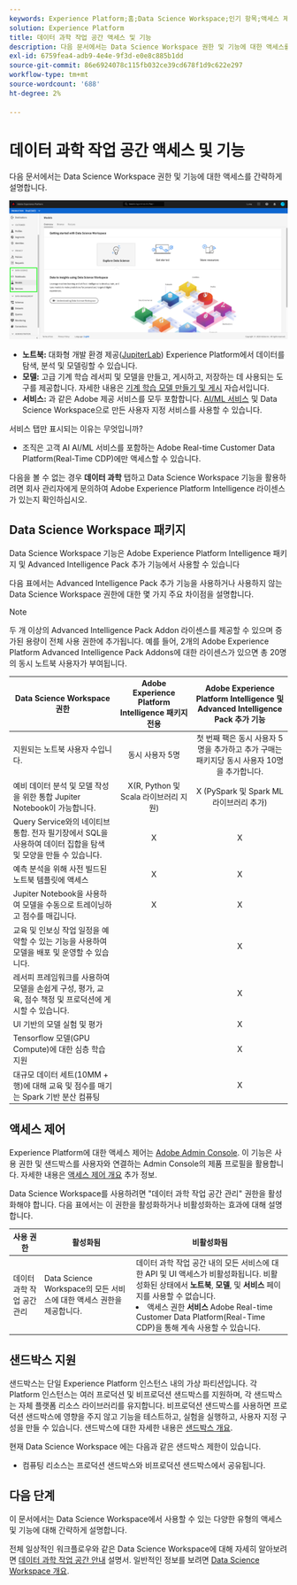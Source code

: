```yaml
---
keywords: Experience Platform;홈;Data Science Workspace;인기 항목;액세스 제어;샌드박스;인텔리전스 팩;dsw 기능;dsw 액세스;Adobe Experience Platform Intelligence;인텔리전스;aep 인텔리전스 패키지
solution: Experience Platform
title: 데이터 과학 작업 공간 액세스 및 기능
description: 다음 문서에서는 Data Science Workspace 권한 및 기능에 대한 액세스를 간략하게 설명합니다.
exl-id: 6759fea4-adb9-4e4e-9f3d-e0e8c885b1dd
source-git-commit: 86e6924078c115fb032ce39cd678f1d9c622e297
workflow-type: tm+mt
source-wordcount: '688'
ht-degree: 2%

---
```


# 데이터 과학 작업 공간 액세스 및 기능

다음 문서에서는 Data Science Workspace 권한 및 기능에 대한 액세스를 간략하게 설명합니다.

![DSW 탭](./images/access/platform-tabs.png)

- **노트북:** 대화형 개발 환경 제공([JupiterLab](./jupyterlab/overview.md)) Experience Platform에서 데이터를 탐색, 분석 및 모델링할 수 있습니다.
- **모델:** 고급 기계 학습 레서피 및 모델을 만들고, 게시하고, 저장하는 데 사용되는 도구를 제공합니다. 자세한 내용은 [기계 학습 모델 만들기 및 게시](./models-recipes/create-publish-model.md) 자습서입니다.
- **서비스:** 과 같은 Adobe 제공 서비스를 모두 포함합니다. [AI/ML 서비스](../intelligent-services/home.md) 및 Data Science Workspace으로 만든 사용자 지정 서비스를 사용할 수 있습니다.

서비스 탭만 표시되는 이유는 무엇입니까?

- 조직은 고객 AI AI/ML 서비스를 포함하는 Adobe Real-time Customer Data Platform(Real-Time CDP)에만 액세스할 수 있습니다.

다음을 볼 수 없는 경우 **데이터 과학** 탭하고 Data Science Workspace 기능을 활용하려면 회사 관리자에게 문의하여 Adobe Experience Platform Intelligence 라이센스가 있는지 확인하십시오.

## Data Science Workspace 패키지

Data Science Workspace 기능은 Adobe Experience Platform Intelligence 패키지 및 Advanced Intelligence Pack 추가 기능에서 사용할 수 있습니다

다음 표에서는 Advanced Intelligence Pack 추가 기능을 사용하거나 사용하지 않는 Data Science Workspace 권한에 대한 몇 가지 주요 차이점을 설명합니다.

>[!NOTE]
>
>두 개 이상의 Advanced Intelligence Pack Addon 라이센스를 제공할 수 있으며 증가된 용량이 전체 사용 권한에 추가됩니다. 예를 들어, 2개의 Adobe Experience Platform Advanced Intelligence Pack Addons에 대한 라이센스가 있으면 총 20명의 동시 노트북 사용자가 부여됩니다.

| Data Science Workspace 권한 | Adobe Experience Platform Intelligence 패키지 전용 | Adobe Experience Platform Intelligence 및 Advanced Intelligence Pack 추가 기능 |
| --- | :---: | :---: |
| 지원되는 노트북 사용자 수입니다. | 동시 사용자 5명 | 첫 번째 팩은 동시 사용자 5명을 추가하고 추가 구매는 패키지당 동시 사용자 10명을 추가합니다. |
| 예비 데이터 분석 및 모델 작성을 위한 통합 Jupiter Notebook이 가능합니다. | X(R, Python 및 Scala 라이브러리 지원) | X (PySpark 및 Spark ML 라이브러리 추가) |
| Query Service와의 네이티브 통합. 전자 필기장에서 SQL을 사용하여 데이터 집합을 탐색 및 모양을 만들 수 있습니다. | X | X |
| 예측 분석을 위해 사전 빌드된 노트북 템플릿에 액세스 | X | X |
| Jupiter Notebook을 사용하여 모델을 수동으로 트레이닝하고 점수를 매깁니다. | X | X |
| 교육 및 인보싱 작업 일정을 예약할 수 있는 기능을 사용하여 모델을 배포 및 운영할 수 있습니다. |  | X |
| 레서피 프레임워크를 사용하여 모델을 손쉽게 구성, 평가, 교육, 점수 책정 및 프로덕션에 게시할 수 있습니다. |  | X |
| UI 기반의 모델 실험 및 평가 |  | X |
| Tensorflow 모델(GPU Compute)에 대한 심층 학습 지원 |  | X |
| 대규모 데이터 세트(10MM + 행)에 대해 교육 및 점수를 매기는 Spark 기반 분산 컴퓨팅 |  | X |

## 액세스 제어

Experience Platform에 대한 액세스 제어는 [Adobe Admin Console](https://adminconsole.adobe.com). 이 기능은 사용 권한 및 샌드박스를 사용자와 연결하는 Admin Console의 제품 프로필을 활용합니다. 자세한 내용은 [액세스 제어 개요](../access-control/home.md) 추가 정보.

Data Science Workspace를 사용하려면 &quot;데이터 과학 작업 공간 관리&quot; 권한을 활성화해야 합니다. 다음 표에서는 이 권한을 활성화하거나 비활성화하는 효과에 대해 설명합니다.

| 사용 권한 | 활성화됨 | 비활성화됨 |
|---|---|---|
| 데이터 과학 작업 공간 관리 | Data Science Workspace의 모든 서비스에 대한 액세스 권한을 제공합니다. | 데이터 과학 작업 공간 내의 모든 서비스에 대한 API 및 UI 액세스가 비활성화됩니다. 비활성화된 상태에서 **노트북**, **모델**, 및 **서비스** 페이지를 사용할 수 없습니다. <li>액세스 권한 **서비스** Adobe Real-time Customer Data Platform(Real-Time CDP)을 통해 계속 사용할 수 있습니다.</li> |

## 샌드박스 지원

샌드박스는 단일 Experience Platform 인스턴스 내의 가상 파티션입니다. 각 Platform 인스턴스는 여러 프로덕션 및 비프로덕션 샌드박스를 지원하며, 각 샌드박스는 자체 플랫폼 리소스 라이브러리를 유지합니다. 비프로덕션 샌드박스를 사용하면 프로덕션 샌드박스에 영향을 주지 않고 기능을 테스트하고, 실험을 실행하고, 사용자 지정 구성을 만들 수 있습니다. 샌드박스에 대한 자세한 내용은 [샌드박스 개요](../sandboxes/home.md).

현재 Data Science Workspace 에는 다음과 같은 샌드박스 제한이 있습니다.

- 컴퓨팅 리소스는 프로덕션 샌드박스와 비프로덕션 샌드박스에서 공유됩니다.

## 다음 단계

이 문서에서는 Data Science Workspace에서 사용할 수 있는 다양한 유형의 액세스 및 기능에 대해 간략하게 설명합니다.

전체 일상적인 워크플로우와 같은 Data Science Workspace에 대해 자세히 알아보려면 [데이터 과학 작업 공간 안내](./walkthrough.md) 설명서. 일반적인 정보를 보려면 [Data Science Workspace 개요](./home.md).

